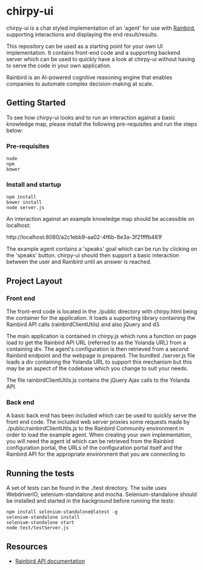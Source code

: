 # chirpy-ui

chirpy-ui is a chat styled implementation of an 'agent' for use with [Rainbird](https://rainbird.ai/), supporting interactions and displaying the end result/results.

This repository can be used as a starting point for your own UI implementation.  It contains front-end code and a supporting backend server which can be used to quickly have a look at chirpy-ui without having to serve the code in your own application.

Rainbird is an AI-powered cognitive reasoning engine that enables companies to automate complex decision-making at scale.

## Getting Started

To see how chirpy-ui looks and to run an interaction against a basic knowledge map, please install the following pre-requisites and run the steps below:

### Pre-requisites

```
node
npm
bower
```

### Install and startup

```
npm install
bower install
node server.js
```

An interaction against an example knowledge map should be accessible on localhost:

http://localhost:8080/a2c1ebb9-aa02-4f6b-8e3a-3f21fffb481f

The example agent contains a 'speaks' goal which can be run by clicking on the 'speaks' button.  chirpy-ui should then support a basic interaction between the user and Rainbird until an answer is reached.

## Project Layout

### Front end

The front-end code is located in the ./public directory with chirpy.html being the container for the application.  It loads a supporting library containing the Rainbird API calls (rainbirdClientUtils) and also jQuery and d3.  

The main application is contained in chirpy.js which runs a function on page load to get the Rainbird API URL (referred to as the Yolanda URL) from a containing div.  The agent's configuration is then retrieved from a second Rainbird endpoint and the webpage is prepared.  The bundled ./server.js file loads a div containing the Yolanda URL to support this mechanism but this may be an aspect of the codebase which you change to suit your needs.

The file rainbirdClientUtils.js contains the jQuery Ajax calls to the Yolanda API.

### Back end

A basic back end has been included which can be used to quickly serve the front end code.  The included web server proxies some requests made by ./public/rainbirdClientUtils.js to the Rainbird Community environment in order to load the example agent.  When creating your own implementation, you will need the agent id which can be retrieved from the Rainbird configuration portal, the URLs of the configuration portal itself and the Rainbird API for the appropriate environment that you are connecting to.

## Running the tests

A set of tests can be found in the ./test directory.  The suite uses WebdriverIO, selenium-standalone and mocha.  Selenium-standalone should be installed and started in the background before running the tests:

```
npm install selenium-standalone@latest -g
selenium-standalone install
selenium-standalone start
node test/testServer.js
```
 
## Resources

* [Rainbird API documentation](https://app.rainbird.ai/rainbird_api_guide.pdf)
